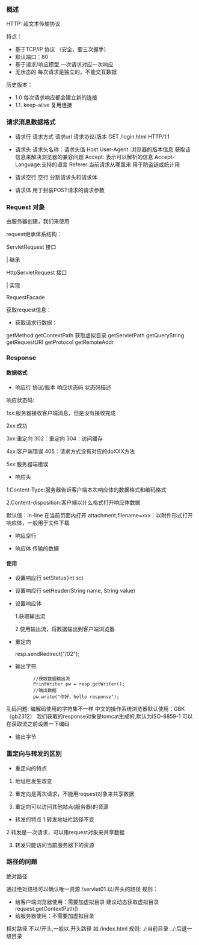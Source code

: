 ### 概述
HTTP: 超文本传输协议

特点：
- 基于TCP/IP 协议  （安全，要三次握手）
- 默认端口：80
- 基于请求/响应模型  一次请求对应一次响应
- 无状态的 每次请求是独立的，不能交互数据

历史版本：
- 1.0 每次请求响应都会建立新的连接
- 1.1. keep-alive 复用连接


### 请求消息数据格式
- 请求行
请求方式 请求url 请求协议/版本
GET /login.html HTTP/1.1

- 请求头
请求头名称：请求头值
Host
User-Agent :浏览器的版本信息 获取该信息来解决浏览器的兼容问题
Accept: 表示可以解析的信息
Accept-Language:支持的语言
Referer:当前请求从哪里来 用于防盗链或统计用

- 请求空行
空行 分割请求头和请求体

- 请求体
用于封装POST请求的请求参数

### Request 对象 

由服务器创建，我们来使用

request继承体系结构：

ServletRequest 接口

| 继承

HttpServletRequest 接口

| 实现

RequestFacade    

获取request信息：

- 获取请求行数据：

getMethod
getContextPath  获取虚拟目录
getServletPath
getQueryString
getRequestURI
getProtocol
getRemoteAddr


### Response
#### 数据格式
- 响应行 协议/版本 响应状态码 状态码描述

响应状态码:

1xx:服务器接收客户端消息，但是没有接收完成

2xx:成功

3xx:重定向 302：重定向  304：访问缓存

4xx:客户端错误  405：请求方式没有对应的doXXX方法

5xx:服务器端错误

- 响应头

1.Content-Type:服务器告诉客户端本次响应体的数据格式和编码格式

2.Content-disposition:客户端以什么格式打开响应体数据
    
   默认值：in-line 在当前页面内打开  attachment;filename=xxx：以附件形式打开响应体，一般用于文件下载

- 响应空行

- 响应体
传输的数据


#### 使用
- 设置响应行
setStatus(int sc)

- 设置响应行
setHeader(String name, String value)

- 设置响应体
    
    1.获取输出流

    2.使用输出流，将数据输出到客户端浏览器
    

- 重定向

    resp.sendRedirect("/02");

- 输出字符

````        
          //获取数据输出流
          PrintWriter pw = resp.getWriter();
          //输出数据
          pw.write("你好，hello response");
````

乱码问题: 编解码使用的字符集不一样
中文的操作系统浏览器默认使用：GBK（gb2312）
我们获取的response对象是tomcat生成的,默认为ISO-8859-1
可以在获取流之前设置一下编码

- 输出字节
    
### 重定向与转发的区别

- 重定向的特点
1. 地址栏发生改变

2. 重定向是两次请求，不能用request对象来共享数据

3. 重定向可以访问其他站点(服务器)的资源

- 转发的特点
1.转发地址栏路径不变

2.转发是一次请求，可以用request对象来共享数据

3. 转发只能访问当前服务器下的资源


### 路径的问题
绝对路径

通过绝对路径可以确认唯一资源  /servlet01
以/开头的路径
规则：
- 给客户端浏览器使用：需要加虚拟目录
建议动态获取虚拟目录  request.getContextPath()
- 给服务器使用：不需要加虚拟目录


相对路径
不以/开头,一般以.开头路径
如./index.html 
规则: ./:当前目录  ../:后退一级目录




 


